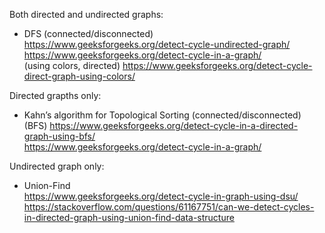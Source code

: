 Both directed and undirected graphs:
- DFS (connected/disconnected)\
  https://www.geeksforgeeks.org/detect-cycle-undirected-graph/ \
  https://www.geeksforgeeks.org/detect-cycle-in-a-graph/ \
  (using colors, directed) https://www.geeksforgeeks.org/detect-cycle-direct-graph-using-colors/
  

Directed grapths only:
- Kahn’s algorithm for Topological Sorting (connected/disconnected)\
  (BFS) https://www.geeksforgeeks.org/detect-cycle-in-a-directed-graph-using-bfs/ \
  https://www.geeksforgeeks.org/detect-cycle-in-a-graph/

Undirected graph only:
- Union-Find\
  https://www.geeksforgeeks.org/detect-cycle-in-graph-using-dsu/ \
  https://stackoverflow.com/questions/61167751/can-we-detect-cycles-in-directed-graph-using-union-find-data-structure
  
